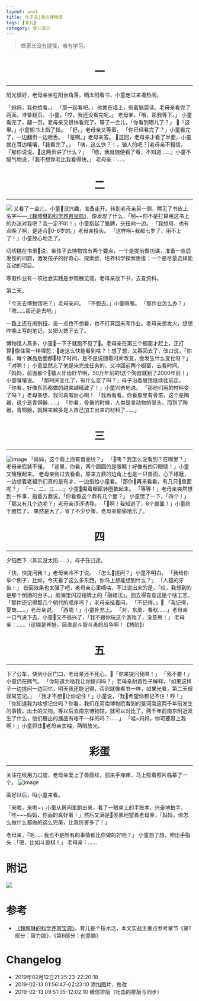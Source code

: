 ```yaml
---
layout: post
title: 与子说|游访博物馆
tags: [育儿]
category: 育儿育己
---
```


> 做家长没有捷径，唯有学习。

# <center>一<center>
---

阳光很好，老母亲坐在阳台角落，晒太阳看书，小童走过来凑热闹。

「妈妈，我也想看。」
「那一起看吧。」
他靠在墙上，侧着脑袋读。老母亲看完了两面，准备翻页。
小童，「哎，我还没看完呢。」
老母亲，「哦，那我等下。」
小童看完了，翻一页，老母亲又很快看完了，等了一会儿，「你看到哪儿了？」
「这里。」小童朝书上指了指。
「好。」老母亲又等着。
「你已经看完了？」小童看完了，一边翻页一边咂舌。
「是啊。」老母亲答。
这回，老母亲才看了半面，小童就在耳边嚷嚷，「我看完了。」
「咦，这么快？！，骗人的吧？]老母亲不相信，「那你说说，这两页讲了什么？」
「嗯，我就随便看了看，不知道……」小童不服气地说，「我不想你老比我看得快。」
老母亲：……

# <center>二<center>
---

![](https://user-images.githubusercontent.com/23351109/52642669-68782100-2f16-11e9-94f9-1cfa6a85b35f.JPG)
又看了一会儿，小童没兴趣，准备走开。转到老母亲另一侧，瞟见了书皮上名字——[《魏坤琳的科学养育宝典》](https://book.douban.com/subject/30434484/)，像发现了什么，「啊~~你不是打算用这书上的办法对我吧？我一定不听！」小童抱起了胳膊，头扭向一边。
「我想用，也有点晚了啊，是适合0-6岁的。」老母亲挠头。
「这样啊~我都七岁了，用不上了！」小童放心地走了。

叨叨魏在书里说，带孩子去博物馆有两个要点，一个是提前做功课，准备一些启发性的问题，激发孩子的好奇心、探索欲，培养科学探索思维；一个是尽量选择能互动的项目。

寒假作业有一项社会实践是参观展览馆，老母亲放下书，去查资料。

第二天。

「今天去博物馆吧？」老母亲问。
「不想去。」小童噘嘴。
「那作业怎么办？」
「嗯……那还是去吧。」

一路上还在闹别扭，说一点也不想看，也不打算回来写作业。老母亲想发火，想想昨晚上写的笔记，又把火摁下去了。

博物馆人真多，小童一下子就跑不见了。老母亲在第三个橱窗才赶上，正打算像往常一样埋怨：走这么快能看到啥？！想了想，又吞回去了，改口说，「你看，每个展品后面都标了时间，是不是说随着时间改变，会发生什么变化呀？」
「对啊！」小童显然忘了他是来完成任务的，又冲回前两个橱窗，去看时间。
「妈妈，前面那个猿人牙齿好早啊，50万年前的!这个陶器就到了2000年前！」小童嚷嚷说。
「那时间变化了，有什么变了吗？」母子沿着展馆继续往前走。
「你看，好像东西都做的越来越精致了！」小童兴奋地说。
「那他们用的材料变了吗？」老母亲想，我可真有耐心啊！
「我再看看，你看那里有骨笛，这个是陶器，这个是青铜器……」
「你看，骨笛的时候，人类是拿动物的骨头，而到了陶器，青铜器，就越来越多是人自己加工出来的材料了……」

# <center>三<center>
---

![image](https://user-images.githubusercontent.com/23351109/52681705-c5f08a00-2f77-11e9-9d33-586a4c30edd8.png)
「妈妈，这个鼎上面有兽面纹？」
「咦？我怎么没看到？在哪里？」老母亲假装不懂。
「这里，你看，两个圆圆的是眼睛！好像有四只眼睛！」小童又嚷嚷起来。
老母亲侧过去看看，原来方鼎的边角上也是一只兽面，心下琢磨，一边想着老祖宗们真的是有才，一边指给小童看。「那你再来看看，有几只兽面呢？」
「一、二、三……」小童围着橱窗转圈数起来。
「等等！」老母亲突然想到一件事，指着方鼎说，「你看看这个鼎有几个面？」
小童愣了一下，「四个！」
「那又有几个边呢？」老母亲谆谆诱导。
「啊！我知道了，8个兽面！」小童终于醒悟了。
果然是大了，省了不少步骤，老母亲偷偷地乐了。

# <center>四<center>
---

夕阳西下（其实没太阳……），母子在归途。

「快，快提问我！」老母亲冷不丁说。
「怎么提问？」小童不明白。
「我给你举个例子，比如，今天看了这么多东西，你马上想能想到什么？」
「人猿的牙齿！」
首因效果也太强了吧，老母亲心里嘀咕，不过说出来的是，「哎，我想到的是那个倒酒的台子。」脑海里闪过铭牌上的「融蜡法」，回去得查查这是个啥工艺。
「那你还记得那几个朝代的顺序吗？」老母亲接着问。
「不记得。」
「我记得，夏商……」老母亲说。
「西周！」小童补充上。
「对，东周、春秋……」老母亲一口气说下去。小童又不高兴了，「我不跟你玩这个游戏了，没意思！」
老母亲：……（这哪是养娃，简直是斗智斗勇的战争啊！【捂脸】）

# <center>五<center>
---
下了公车，快到小区门口，老母亲还不死心，「你来提问我嘛！」
「我不要！」小童仍在赌气。
「你知道为啥我让你提问吗？」老母亲耐着性子解释，「如果这样子一边提问一边回忆，明天我还能记得，否则就像看书一样，如果光看，第二天很容易忘记。」
「我才不想让你记住！」小童说，「我希望你都记不住！哼！」
「你知道我为啥想记住吗？你看，我们在河南博物院看到的是河南这两千年前发生的事情，出土的文物，等以后去南京博物馆，就可以对比了，两千年前南京附近发生了什么，他们展出的展品有啥不一样的吗？……」
「哇~妈妈，你可要带上我啊！」小童抓住老母亲衣袖，两眼放光。


# <center>彩蛋<center>
---
关注花纹用力过度，老母亲爱上了兽面纹，回来手痒痒，马上照着照片临摹了一个。
![image](https://user-images.githubusercontent.com/23351109/52682049-14eaef00-2f79-11e9-9c7a-752c8932f55c.png)

画好以后，叫小童来看。

「来啦，来啦~」小童从房间里跑出来，看了一眼桌上的手账本，兴奋地拍手，「哇~~~妈妈，你画的真好看！」然后又满是羡慕地望着老母亲，「妈妈，你怎么做什么都做的这么完美，比我厉害多了！」

老母亲，「呃……我也不是所有的事情都比你做的好吧？」
小童想了想，伸出手指头：「嗯，比如斗兽棋！」
老母亲：……




# 附记
![](https://user-images.githubusercontent.com/23351109/52644855-97909180-2f1a-11e9-8232-124e3eef1e78.jpg)

# 参考
- [《魏坤琳的科学养育宝典》](https://book.douban.com/subject/30434484/)，育儿是个技术活，本文实战主重点参考章节《第1部分：智力脑》，《第6部分：创意脑》

# Changelog
- 2019年02月12日21:25:23-22:20:18
- 2019-02-13 01:56:47-02:23:10 添加图片，修改
- 2019-02-13 09:51:35-12:02:10 微信排版（吐血的排版与同步）
